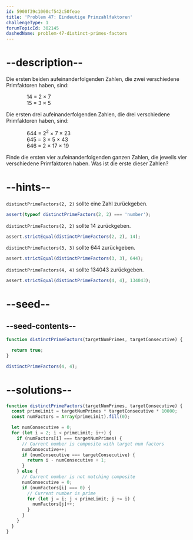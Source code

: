 ```yaml
---
id: 5900f39c1000cf542c50feae
title: 'Problem 47: Eindeutige Primzahlfaktoren'
challengeType: 1
forumTopicId: 302145
dashedName: problem-47-distinct-primes-factors
---
```


# --description--

Die ersten beiden aufeinanderfolgenden Zahlen, die zwei verschiedene Primfaktoren haben, sind:

<div style='padding-left: 4em;'>
  14 = 2 × 7<br>
  15 = 3 × 5
</div>

Die ersten drei aufeinanderfolgenden Zahlen, die drei verschiedene Primfaktoren haben, sind:

<div style='padding-left: 4em;'>
  644 = 2<sup>2</sup> × 7 × 23<br>
  645 = 3 × 5 × 43<br>
  646 = 2 × 17 × 19
</div>

Finde die ersten vier aufeinanderfolgenden ganzen Zahlen, die jeweils vier verschiedene Primfaktoren haben. Was ist die erste dieser Zahlen?

# --hints--

`distinctPrimeFactors(2, 2)` sollte eine Zahl zurückgeben.

```js
assert(typeof distinctPrimeFactors(2, 2) === 'number');
```

`distinctPrimeFactors(2, 2)` sollte 14 zurückgeben.

```js
assert.strictEqual(distinctPrimeFactors(2, 2), 14);
```

`distinctPrimeFactors(3, 3)` sollte 644 zurückgeben.

```js
assert.strictEqual(distinctPrimeFactors(3, 3), 644);
```

`distinctPrimeFactors(4, 4)` sollte 134043 zurückgeben.

```js
assert.strictEqual(distinctPrimeFactors(4, 4), 134043);
```

# --seed--

## --seed-contents--

```js
function distinctPrimeFactors(targetNumPrimes, targetConsecutive) {

  return true;
}

distinctPrimeFactors(4, 4);
```

# --solutions--

```js
function distinctPrimeFactors(targetNumPrimes, targetConsecutive) {
  const primeLimit = targetNumPrimes * targetConsecutive * 10000;
  const numFactors = Array(primeLimit).fill(0);

  let numConsecutive = 0;
  for (let i = 2; i < primeLimit; i++) {
    if (numFactors[i] === targetNumPrimes) {
      // Current number is composite with target num factors
      numConsecutive++;
      if (numConsecutive === targetConsecutive) {
        return i - numConsecutive + 1;
      }
    } else {
      // Current number is not matching composite
      numConsecutive = 0;
      if (numFactors[i] === 0) {
        // Current number is prime
        for (let j = i; j < primeLimit; j += i) {
          numFactors[j]++;
        }
      }
    }
  }
}
```

